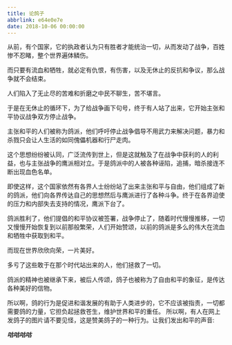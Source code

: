 ```yaml
---
title: 论鸽子
abbrlink: e64e0e7e
date: 2018-10-06 00:00:00
---
```


从前，有个国家，它的执政者认为只有胜者才能统治一切，从而发动了战争，百姓惨不忍睹，整个世界遍体鳞伤。

而只要有流血和牺牲，就必定有仇恨，有伤害，以及无休止的反抗和争议，那么战争就不会结束。

人们陷入了无止尽的苦难和折磨之中民不聊生，苦不堪言。

于是在无休止的循环下，为了给战争画下句号，终于有人站了出来，它开始主张和平协议战争双方停止战争。

主张和平的人们被称为鸽派，他们呼吁停止战争倡导不用武力来解决问题，暴力和杀戮只会让人生活的如同傀儡机器和行尸走肉。

这个思想纷纷被认同，广泛流传到世上，但是这就触及了在战争中获利的人的利益，也与主张战争的鹰派相对立。于是鸽派中的人被各种诬陷，追捕，暗杀接连不断出现血色名单。

即使这样，这个国家依然有各界人士纷纷站了出来主张和平与自由，他们组成了新的鸽派，他们向各界传达自己的思想然后与鹰派进行了各种斗争。终于在各界迫使的压力和内部失去支持的情况，鹰派下台了。

鸽派胜利了，他们提倡的和平协议被签署，战争停止了，随着时代慢慢推移，一切又慢慢开始恢复到以前那般繁荣，人们开始赞颂，以前的鸽派是多么的伟大在流血和牺牲中获取到和平。

而现在世界欣欣向荣，一片美好。

多亏了这些敢于在那个时代站出来的人，他们拯救了一切。

鸽派的精神也被继承下来，被后人传颂，鸽子也被称为了自由和平的象征，是传达各种美好的信物。

所以啊，鸽的行为是促进和谐发展的有助于人类进步的，它不应该被指责，一切都需要鸽的力量，它担负起拯救苍生，维护世界和平的重任。
所以啊，有人在网上发鸽子的图片请不要见怪，这是赞美鸽子的一种行为。让我们发出和平的声音:

***咕咕咕咕***
